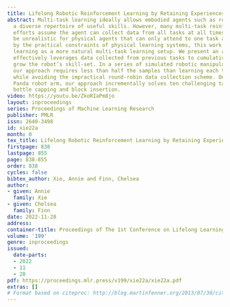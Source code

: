 ```yaml
---
title: Lifelong Robotic Reinforcement Learning by Retaining Experiences
abstract: Multi-task learning ideally allows embodied agents such as robots to acquire
  a diverse repertoire of useful skills. However, many multi-task reinforcement learning
  efforts assume the agent can collect data from all tasks at all times, which can
  be unrealistic for physical agents that can only attend to one task at a time. Motivated
  by the practical constraints of physical learning systems, this work studies lifelong
  learning as a more natural multi-task learning setup. We present an approach that
  effectively leverages data collected from previous tasks to cumulatively and efficiently
  grow the robot’s skill-set. In a series of simulated robotic manipulation experiments,
  our approach requires less than half the samples than learning each task from scratch,
  while avoiding the impractical round-robin data collection scheme. On a Franka Emika
  Panda robot arm, our approach incrementally solves ten challenging tasks, including
  bottle capping and block insertion.
video: https://youtu.be/ZkoRIaPm8jo
layout: inproceedings
series: Proceedings of Machine Learning Research
publisher: PMLR
issn: 2640-3498
id: xie22a
month: 0
tex_title: Lifelong Robotic Reinforcement Learning by Retaining Experiences
firstpage: 838
lastpage: 855
page: 838-855
order: 838
cycles: false
bibtex_author: Xie, Annie and Finn, Chelsea
author:
- given: Annie
  family: Xie
- given: Chelsea
  family: Finn
date: 2022-11-28
address:
container-title: Proceedings of The 1st Conference on Lifelong Learning Agents
volume: '199'
genre: inproceedings
issued:
  date-parts:
  - 2022
  - 11
  - 28
pdf: https://proceedings.mlr.press/v199/xie22a/xie22a.pdf
extras: []
# Format based on citeproc: http://blog.martinfenner.org/2013/07/30/citeproc-yaml-for-bibliographies/
---
```


